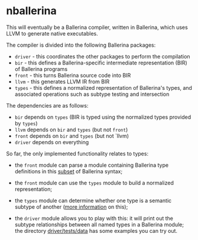 # nballerina

This will eventually be a Ballerina compiler, written in Ballerina,
which uses LLVM to generate native executables.

The compiler is divided into the following Ballerina packages:

* `driver` - this coordinates the other packages to perform the compilation
* `bir` - this defines a Ballerina-specific intermediate representation (BIR) of Ballerina programs
* `front` - this turns Ballerina source code into BIR
* `llvm` - this generates LLVM IR from BIR
* `types` - this defines a normalized representation of Ballerina's types, and
   associated operations such as subtype testing and intersection

The dependencies are as follows:

* `bir` depends on `types` (BIR is typed using the normalized types provided by `types`)
* `llvm` depends on `bir` and `types` (but not `front`)
* `front` depends on `bir` and `types` (but not `llvm)
* `driver` depends on everything

So far, the only implemented functionality relates to types:

* the `front` module can parse a module containing Ballerina type
  definitions in this [subset](compiler/modules/front/grammar.md) of Ballerina syntax;

* the `front` module can use the `types` module to build a normalized
  representation;

* the `types` module can determine whether one type is a semantic subtype of another
  ([more information](compiler/modules/types/README.md) on this);

* the `driver` module allows you to play with this: it will print out the subtype
  relationships between all named types in a Ballerina module; the directory
  [driver/tests/data](driver/tests/data) has some examples you can try out.
